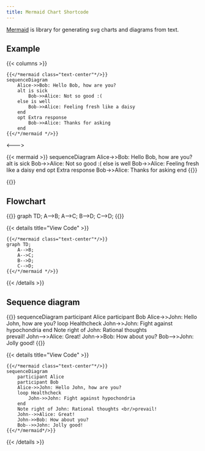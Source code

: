 ```yaml
---
title: Mermaid Chart Shortcode
---
```


[Mermaid](https://mermaidjs.github.io/) is library for generating svg charts and diagrams from text.

## Example

{{< columns >}}

```tpl
{{</*mermaid class="text-center"*/>}}
sequenceDiagram
    Alice->>Bob: Hello Bob, how are you?
    alt is sick
        Bob->>Alice: Not so good :(
    else is well
        Bob->>Alice: Feeling fresh like a daisy
    end
    opt Extra response
        Bob->>Alice: Thanks for asking
    end
{{</*/mermaid */>}}
```

<--->

{{< mermaid >}}
sequenceDiagram
Alice->>Bob: Hello Bob, how are you?
alt is sick
Bob->>Alice: Not so good :(
else is well
Bob->>Alice: Feeling fresh like a daisy
end
opt Extra response
Bob->>Alice: Thanks for asking
end
{{</mermaid>}}

{{</columns>}}

## Flowchart

{{<mermaid class="text-center" >}}
graph TD;
A-->B;
A-->C;
B-->D;
C-->D;
{{</mermaid>}}

{{< details title="View Code" >}}

```tpl
{{</*mermaid class="text-center"*/>}}
graph TD;
    A-->B;
    A-->C;
    B-->D;
    C-->D;
{{</*/mermaid */>}}
```

{{< /details >}}

## Sequence diagram

{{<mermaid class="text-center">}}
sequenceDiagram
participant Alice
participant Bob
Alice->>John: Hello John, how are you?
loop Healthcheck
John->>John: Fight against hypochondria
end
Note right of John: Rational thoughts <br/>prevail!
John-->>Alice: Great!
John->>Bob: How about you?
Bob-->>John: Jolly good!
{{</mermaid>}}

{{< details title="View Code" >}}

```tpl
{{</*mermaid class="text-center"*/>}}
sequenceDiagram
    participant Alice
    participant Bob
    Alice->>John: Hello John, how are you?
    loop Healthcheck
        John->>John: Fight against hypochondria
    end
    Note right of John: Rational thoughts <br/>prevail!
    John-->>Alice: Great!
    John->>Bob: How about you?
    Bob-->>John: Jolly good!
{{</*/mermaid*/>}}
```

{{< /details >}}
